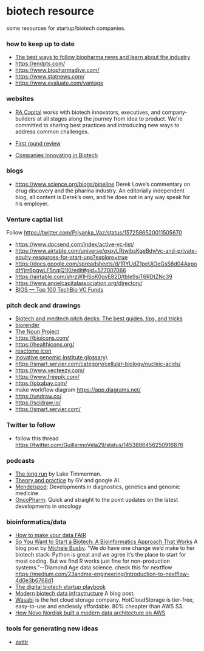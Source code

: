 # biotech resource
some resources for startup/biotech companies.

### how to keep up to date

* [The best ways to follow biopharma news and learn about the industry](https://atelfo.github.io/2022/03/19/the-best-way-to-follow-biopharma-news.html)
* https://endpts.com/
* https://www.biopharmadive.com/
* https://www.statnews.com/
* https://www.evaluate.com/vantage


### websites

* [RA Capital](https://www.racap.com/innovator-resources) works with biotech innovators, executives, and company-builders at all stages along the journey from idea to product. We're committed to sharing best practices and introducing new ways to address common challenges.

* [First round review](https://review.firstround.com/)

* [Companies Innovating in Biotech](https://www.biotech2k.com/companies/companies.html)

### blogs

* https://www.science.org/blogs/pipeline Derek Lowe’s commentary on drug discovery and the pharma industry. An editorially independent blog, all content is Derek’s own, and he does not in any way speak for his employer.

### Venture captial list

Follow https://twitter.com/Priyanka_Vaz/status/1572586520011505670

* https://www.docsend.com/index/active-vc-list/
* https://www.airtable.com/universe/expvLRtwibsKgeBdy/vc-and-private-equity-resources-for-start-ups?explore=true
* https://docs.google.com/spreadsheets/d/1RYUdZ1peUiOeGsS6d04AxpodtYjrr6pqwLF5nqiQ1I0/edit#gid=577007066
* https://airtable.com/shrzWIHSoK0gvE82D/tble9siT6RDtZNc39
* https://www.angelcapitalassociation.org/directory/
* [BIOS — Top 100 TechBio VC Funds](https://medium.com/bios-community/bios-top-100-techbio-vc-funds-297278d90965)

### pitch deck and drawings

* [Biotech and medtech pitch decks: The best guides, tips, and tricks](https://www.pharmagellan.com/blog/pitch-deck-tips)
* [biorender](https://biorender.io/)
* [The Noun Project](https://thenounproject.com/)
* https://bioicons.com/
* https://healthicons.org/
* [reactome icon](https://reactome.org/icon-lib)
* [Inovative genomic Institute glossary](https://innovativegenomics.org/resources/educational-materials/glossary/)\  
* https://smart.servier.com/category/cellular-biology/nucleic-acids/
* https://www.vecteezy.com/
* https://www.freepik.com/
* https://pixabay.com/
* make workflow diagram https://app.diagrams.net/
* https://undraw.co/
* https://scidraw.io/
* https://smart.servier.com/

### Twitter to follow
* follow this thread https://twitter.com/GuillermoVela29/status/1453886456250916876

### podcasts

* [The long run](https://podcasts.apple.com/us/podcast/the-long-run-with-luke-timmerman/id1282838969) by Luke Timmerman.
* [Theory and practice](https://podcasts.apple.com/us/podcast/theory-and-practice/id1480260459) by GV and google AI.
* [Mendelspod](https://mendelspod.com/): Developments in diagnostics, genetics and genomic medicine
* [OncoPharm](https://podcasts.apple.com/us/podcast/oncopharm/id1305345744): Quick and straight to the point updates on the latest developments in oncology

### bioinformatics/data 

* [How to make your data FAIR](https://howtofair.dk/)
* [So You Want to Start a Biotech: A Bioinformatics Approach That Works](https://michelebusby.tumblr.com/post/643211974587629568/so-you-want-to-start-a-biotech-a-bioinformatics) A blog post by [Michele Busby](https://twitter.com/michelebusby/status/1361387303021776897?lang=en).
"We do have one change we’d make to her biotech stack: Python is great and we agree it’s the place to start for most coding. But we find R works just fine for non-production systems."--Diamond Age data science. check this for nextflow https://medium.com/23andme-engineering/introduction-to-nextflow-4d0e3b6768d1
* [The digital biotech startup playbook](https://medium.com/@jfeala/the-digital-biotech-startup-playbook-398aeafca8a4)
* [Modern biotech data infrastructure](http://blog.booleanbiotech.com/biotech-data-infrastructure.html) A blog post.
* [Wasabi](https://wasabi.com/migrate-with-nate/) is the hot cloud storage company. HotCloudStorage is tier-free, easy-to-use and endlessly affordable. 80% cheapter than AWS S3.
* [How Novo Nordisk built a modern data architecture on AWS](https://aws.amazon.com/blogs/big-data/how-novo-nordisk-built-a-modern-data-architecture-on-aws/)

### tools for generating new ideas

* [zettlr](https://zettlr.com/)
